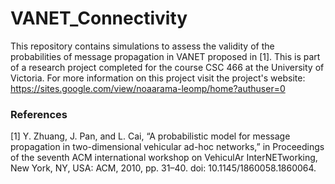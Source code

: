 # VANET_Connectivity
This repository contains simulations to assess the validity of the probabilities of message propagation in VANET proposed in [1]. This is part of a research project completed for the course CSC 466 at the University of Victoria. For more information on this project visit the project's website: https://sites.google.com/view/noaarama-leomp/home?authuser=0



### References
[1] Y. Zhuang, J. Pan, and L. Cai, “A probabilistic model for message propagation in two-dimensional vehicular ad-hoc networks,” in Proceedings of the seventh ACM international workshop on VehiculAr InterNETworking, New York, NY, USA: ACM, 2010, pp. 31–40. doi: 10.1145/1860058.1860064.

